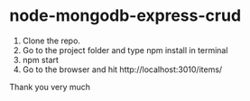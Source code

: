 # node-mongodb-express-crud

1) Clone the repo.
2) Go to the project folder and type npm install in terminal
3)  npm start 
4) Go to the browser and hit http://localhost:3010/items/

Thank you very much 